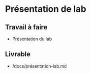 # Présentation de lab

## Travail à faire

- Présentation du lab
  
## Livrable
- /docs/présentation-lab.md 
